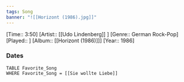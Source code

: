 ```yaml
---
tags: Song  
banner: "![[Horizont (1986).jpg]]"
---
```

[Time:: 3:50]
[Artist:: [[Udo Lindenberg]] ]
[Genre:: German Rock-Pop]
[Played:: ]
[Album:: [[Horizont (1986)]]]
[Year:: 1986]
### Dates
````dataview
TABLE Favorite_Song
WHERE Favorite_Song = [[Sie wollte Liebe]]
````